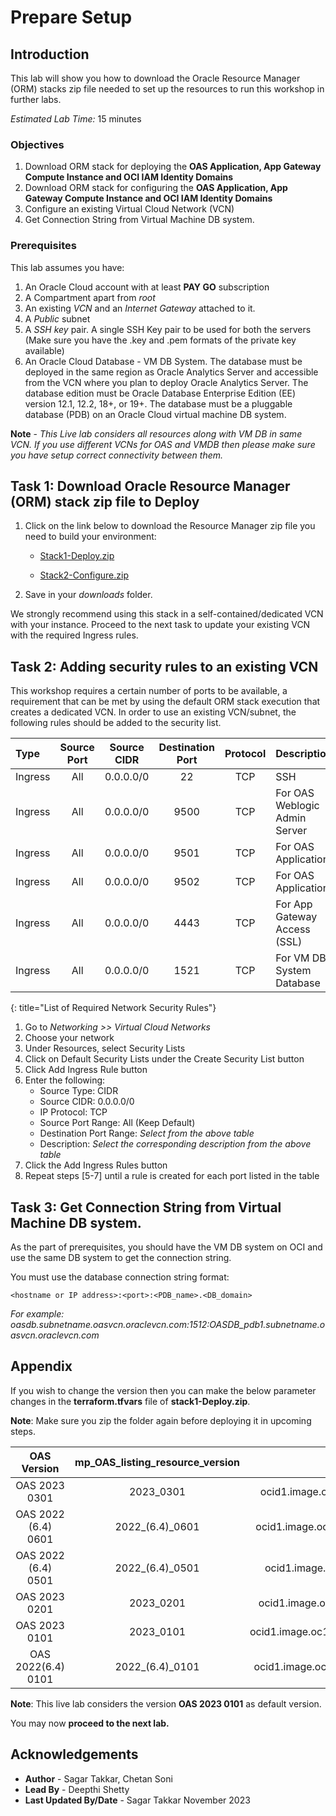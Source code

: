 # Prepare Setup

## Introduction
This lab will show you how to download the Oracle Resource Manager (ORM) stacks zip file needed to set up the resources to run this workshop in further labs.

*Estimated Lab Time:* 15 minutes

### Objectives
1. Download ORM stack for deploying the **OAS Application, App Gateway Compute Instance and OCI IAM Identity Domains**
2. Download ORM stack for configuring the **OAS Application, App Gateway Compute Instance and OCI IAM Identity Domains**
3. Configure an existing Virtual Cloud Network (VCN)
4. Get Connection String from Virtual Machine DB system.

### Prerequisites
This lab assumes you have:
1. An Oracle Cloud account with at least **PAY GO** subscription
2. A Compartment apart from *root*
3. An existing *VCN* and an *Internet Gateway* attached to it.
4. A *Public* subnet
5. A *SSH key* pair. A single SSH Key pair to be used for both the servers (Make sure you have the .key and .pem formats of the private key available)
6. An Oracle Cloud Database - VM DB System. The database must be deployed in the same region as Oracle Analytics Server and accessible from the VCN where you plan to deploy Oracle Analytics Server. The database edition must be Oracle Database Enterprise Edition (EE) version 12.1, 12.2, 18+, or 19+. The database must be a pluggable database (PDB) on an Oracle Cloud virtual machine DB system.

**Note** - *This Live lab considers all resources along with VM DB in same VCN. If you use different VCNs for OAS and VMDB then please make sure you have setup correct connectivity between them.*

## Task 1: Download Oracle Resource Manager (ORM) stack zip file to Deploy 
1.  Click on the link below to download the Resource Manager zip file you need to build your environment:

    - [Stack1-Deploy.zip](https://objectstorage.us-ashburn-1.oraclecloud.com/n/id3kvohtwgjy/b/LIveLab/o/OAS-SSO-IAM-Domains%2FStack1_Deploy.zip)
	
	- [Stack2-Configure.zip](https://objectstorage.us-ashburn-1.oraclecloud.com/n/id3kvohtwgjy/b/LIveLab/o/OAS-SSO-IAM-Domains%2FStack2_Configure.zip)

2.  Save in your *downloads* folder.

We strongly recommend using this stack in a self-contained/dedicated VCN with your instance. Proceed to the next task to update your existing VCN with the required Ingress rules.

## Task 2: Adding security rules to an existing VCN

This workshop requires a certain number of ports to be available, a requirement that can be met by using the default ORM stack execution that creates a dedicated VCN. In order to use an existing VCN/subnet, the following rules should be added to the security list.

| Type           | Source Port    | Source CIDR | Destination Port | Protocol | Description                           |
| :-----------   |   :--------:   |  :--------: |    :----------:  | :----:   | :------------------------------------ |
| Ingress        | All            | 0.0.0.0/0   | 22               | TCP      | SSH                                   |
| Ingress        | All            | 0.0.0.0/0   | 9500             | TCP      | For OAS Weblogic Admin Server         |
| Ingress        | All            | 0.0.0.0/0   | 9501             | TCP      | For OAS Application                   |
| Ingress        | All            | 0.0.0.0/0   | 9502             | TCP      | For OAS Application                   |
| Ingress        | All            | 0.0.0.0/0   | 4443             | TCP      | For App Gateway Access (SSL)     	  |
| Ingress        | All            | 0.0.0.0/0   | 1521             | TCP      | For VM DB System Database             |
{: title="List of Required Network Security Rules"}

<!-- **Notes**: This next table is for reference and should be adapted for the workshop. If optional rules are needed as shown in the example below, then uncomment it and add those optional rules. The first entry is just for illustration and may not fit your workshop -->

<!--
| Type           | Source Port    | Source CIDR | Destination Port | Protocol | Description                           |
| :-----------   |   :--------:   |  :--------: |    :----------:  | :----:   | :------------------------------------ |
| Ingress        | All            | 0.0.0.0/0   | 443               | TCP     | e.g. Remote access for web app        |
{: title="List of Optional Network Security Rules"}
-->

1.  Go to *Networking >> Virtual Cloud Networks*
2.  Choose your network
3.  Under Resources, select Security Lists
4.  Click on Default Security Lists under the Create Security List button
5.  Click Add Ingress Rule button
6.  Enter the following:  
    - Source Type: CIDR
    - Source CIDR: 0.0.0.0/0
    - IP Protocol: TCP
    - Source Port Range: All (Keep Default)
    - Destination Port Range: *Select from the above table*
    - Description: *Select the corresponding description from the above table*
7.  Click the Add Ingress Rules button
8. Repeat steps [5-7] until a rule is created for each port listed in the table

## Task 3: Get Connection String from Virtual Machine DB system.

As the part of prerequisites, you should have the VM DB system on OCI and use the same DB system to get the connection string.

You must use the database connection string format:
```
<hostname or IP address>:<port>:<PDB_name>.<DB_domain>
```

*For example: oasdb.subnetname.oasvcn.oraclevcn.com:1512:OASDB_pdb1.subnetname.oasvcn.oraclevcn.com*

## Appendix
If you wish to change the version then you can make the below parameter changes in the **terraform.tfvars** file of **stack1-Deploy.zip**.

**Note**: Make sure you zip the folder again before deploying it in upcoming steps.


| OAS Version           | mp\_OAS\_listing\_resource\_version    | 				mp\_OAS\_listing\_image\_resource\_id 								                         |
| :-----------------:   |   :----------------------------:   |  :----------------------------------------------------------------------------: |
|OAS 2023 0301			    |	  2023\_0301						             |	ocid1.image.oc1..aaaaaaaauvdpokewuntrs7ewrnspng7tl4ayofiajbiwdhjgaowfukzjcg4q  |
|OAS 2022 (6.4) 0601	  |  	2022\_(6.4)\_0601					         |	ocid1.image.oc1..aaaaaaaalbzf7wtfpdac6fs4w2pzqqvqmiuex4kaxjhcei6v6e56ewt64jgq  |
|OAS 2022 (6.4) 0501	  |	  2022\_(6.4)\_0501					         |	ocid1.image.oc1..aaaaaaaale4pe5fvrdqvzq7swfgpb3tggnit5lgfmjybxflbit7ypushdgla  |
|OAS 2023 0201			    |	  2023\_0201						             |	ocid1.image.oc1..aaaaaaaadurqktr6zuz2fezl762s32gftipjodhprgrnxduwx75epvn4dbpa  |
|OAS 2023 0101			    |	  2023\_0101						             |	ocid1.image.oc1..aaaaaaaazeuqqbs7no5duaqgdwmv4432scjkku7wg3kuat56obfssan2jqia  |
|OAS 2022(6.4) 0101		  |	  2022\_(6.4)\_0101                  |	ocid1.image.oc1..aaaaaaaayk4odypeg54gdkm6yfzadjosswbjtdyiv3rv35nzzo6pin6j5mga  |

**Note**: This live lab considers the version **OAS 2023 0101** as default version.

You may now **proceed to the next lab.**

## Acknowledgements
* **Author** - Sagar Takkar, Chetan Soni
* **Lead By** - Deepthi Shetty 
* **Last Updated By/Date** - Sagar Takkar November 2023
